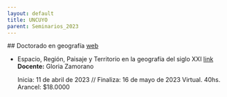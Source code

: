 ```yaml
---
layout: default
title: UNCUYO
parent: Seminarios_2023
--- 
```


## Doctorado en geografía 
[web](https://ffyl.uncuyo.edu.ar/estudios/posgrado/93)

- Espacio, Región, Paisaje y Territorio en la geografía del siglo XXI [link](https://ffyl.uncuyo.edu.ar/cursos/item/espacio-region-paisaje-y-territorio-en-la-geografia-del-siglo-xxi)
	**Docente:** Gloria Zamorano
	
	Inicia: 11 de abril de 2023   //  Finaliza: 16 de mayo de 2023
	Virtual. 40hs. Arancel: $18.0000



